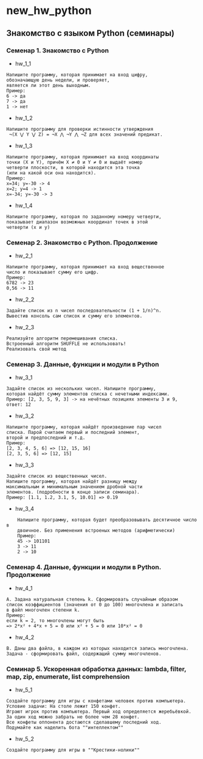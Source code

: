 # new_hw_python
## Знакомство с языком Python (семинары)
### Семенар 1. Знакомство с Python 
* hw_1_1
~~~
Напишите программу, которая принимает на вход цифру, 
обозначающую день недели, и проверяет, 
является ли этот день выходным.
Пример:
6 -> да
7 -> да
1 -> нет
~~~
* hw_1_2
~~~
Напишите программу для проверки истинности утверждения
 ¬(X ⋁ Y ⋁ Z) = ¬X ⋀ ¬Y ⋀ ¬Z для всех значений предикат.
~~~
* hw_1_3
~~~
Напишите программу, которая принимает на вход координаты 
точки (X и Y), причём X ≠ 0 и Y ≠ 0 и выдаёт номер 
четверти плоскости, в которой находится эта точка 
(или на какой оси она находится).
Пример:
x=34; y=-30 -> 4
x=2; y=4 -> 1
x=-34; y=-30 -> 3
~~~
* hw_1_4
~~~
Напишите программу, которая по заданному номеру четверти, 
показывает диапазон возможных координат точек в этой 
четверти (x и y)
~~~
### Семенар 2. Знакомство с Python. Продолжение
* hw_2_1
~~~
Напишите программу, которая принимает на вход вещественное 
число и показывает сумму его цифр.
Пример:
6782 -> 23
0,56 -> 11
~~~
* hw_2_2
~~~
Задайте список из n чисел последовательности (1 + 1/n)^n. 
Вывестив консоль сам список и сумму его элементов.
~~~
* hw_2_3
~~~
Реализуйте алгоритм перемешивания списка. 
Встроенный алгоритм SHUFFLE не использовать! 
Реализовать свой метод
~~~
### Семенар 3. Данные, функции и модули в Python
* hw_3_1
~~~
Задайте список из нескольких чисел. Напишите программу,
которая найдёт сумму элементов списка с нечетными индексами.
Пример: [2, 3, 5, 9, 3] -> на нечётных позициях элементы 3 и 9, 
ответ: 12
~~~
* hw_3_2
~~~
Напишите программу, которая найдёт произведение пар чисел 
списка. Парой считаем первый и последний элемент, 
второй и предпоследний и т.д.
Пример:
[2, 3, 4, 5, 6] => [12, 15, 16]
[2, 3, 5, 6] => [12, 15]
~~~
* hw_3_3
~~~
Задайте список из вещественных чисел. 
Напишите программу, которая найдёт разницу между 
максимальным и минимальным значением дробной части 
элементов. (подробности в конце записи семинара).
Пример: [1.1, 1.2, 3.1, 5, 10.01] => 0.19
~~~
* hw_3_4
~~~
    Напишите программу, которая будет преобразовывать десятичное число в
    двоичное. Без применения встроеных методов (арифметически)
    Пример:
    45 -> 101101
    3 -> 11
    2 -> 10
~~~
### Семенар 4. Данные, функции и модули в Python. Продолжение
* hw_4_1
~~~
A. Задана натуральная степень k. Сформировать случайным образом 
список коэффициентов (значения от 0 до 100) многочлена и записать 
в файл многочлен степени k.
Пример:
если k = 2, то многочлены могут быть 
=> 2*x² + 4*x + 5 = 0 или x² + 5 = 0 или 10*x² = 0
~~~
* hw_4_2
~~~
B. Даны два файла, в каждом из которых находится запись многочлена. 
Задача - сформировать файл, содержащий сумму многочленов.
~~~
### Семинар 5. Ускоренная обработка данных: lambda, filter, map, zip, enumerate, list comprehension
* hw_5_1
~~~
Создайте программу для игры с конфетами человек против компьютера.
Условие задачи: На столе лежит 150 конфет. 
Играют игрок против компьютера. Первый ход определяется жеребьёвкой.
За один ход можно забрать не более чем 28 конфет.
Все конфеты оппонента достаются сделавшему последний ход. 
Подумайте как наделить бота ""интеллектом""
~~~
* hw_5_2
~~~
Создайте программу для игры в ""Крестики-нолики""
~~~
